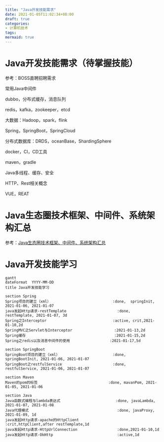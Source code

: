 ```yaml
---
title: "Java开发技能需求"
date: 2021-01-05T11:02:34+08:00
draft: true
categories: 
- 计算机技术
tags:
mermaid: true
---
```


# Java开发技能需求（待掌握技能）

参考：BOSS直聘招聘需求

常用Java中间件

dubbo，分布式缓存，消息队列

redis，kafka，zookeeper，etcd

大数据：Hadoop，spark，flink

Spring，SpringBoot，SpringCloud

分布式数据库：DRDS，oceanBase，ShardingSphere

docker，CI，CD工具

maven，gradle

Java多线程、缓存、安全

HTTP、Rest相关概念

VUE，REAT

# Java生态圈技术框架、中间件、系统架构汇总

参考：[Java生态圈技术框架、中间件、系统架构汇总](https://juejin.cn/post/6844903620979212296)

# Java开发技能学习

```mermaid
gantt
dateFormat  YYYY-MM-DD
title Java开发技能学习

section Spring
Spring项目的建立（xml）							:done, 	springInit, 2021-01-06, 2021-01-07
java发起Http请求-restTemplate						:done, restTemplate, 2021-01-07, 3d	
Spring之Interceptor								:active, crit,2021-01-10,2d
SpringMVC之Servlet与Interceptor					:2021-01-13,2d
Spring缓存										:2021-01-15,2d
Spring之redis以及消息中间件的使用					:2021-01-17,5d

section SpringBoot
SpringBoot项目的建立（xml）						:done, 	springBootInit, 2021-01-06, 2021-01-07
SpringBoot之restfulService						:done, 	restfulService, 2021-01-06, 2021-01-07

section Maven
Maven的pom的标签								:done, mavanPom, 2021-01-05, 2021-01-06

section Java
Java函数式编程与lambda表达式							:done, javaLambda, 2021-01-07, 2021-01-08
Java代理模式										:done, javaProxy, 2021-01-09, 1d
java发起Http请求-apache的HttpClient							:crit,httpClient,after restTemplate,1d
java发起Http请求-HttpUrlConnection					:done,2021-01-10,1d
java发起Http请求-OkHttp								:active,1d
```





